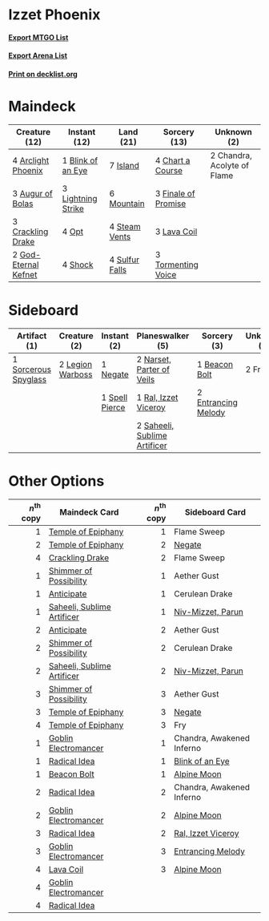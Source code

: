 # Izzet Phoenix

#### [Export MTGO List](../collection/Izzet%20Phoenix/Izzet%20Phoenix.txt)
#### [Export Arena List](../collection/Izzet%20Phoenix/Izzet%20Phoenix_arena.txt)
#### [Print on decklist.org](http://decklist.org/?deckmain=4%09Arclight%20Phoenix%0A3%09Augur%20of%20Bolas%0A1%09Blink%20of%20an%20Eye%0A2%09Chandra,%20Acolyte%20of%20Flame%0A4%09Chart%20a%20Course%0A3%09Crackling%20Drake%0A3%09Finale%20of%20Promise%0A2%09God-Eternal%20Kefnet%0A7%09Island%0A3%09Lava%20Coil%0A3%09Lightning%20Strike%0A6%09Mountain%0A4%09Opt%0A4%09Shock%0A4%09Steam%20Vents%0A4%09Sulfur%20Falls%0A3%09Tormenting%20Voice&deckside=1%09Beacon%20Bolt%0A2%09Entrancing%20Melody%0A2%09Fry%0A2%09Legion%20Warboss%0A2%09Narset,%20Parter%20of%20Veils%0A1%09Negate%0A1%09Ral,%20Izzet%20Viceroy%0A2%09Saheeli,%20Sublime%20Artificer%0A1%09Sorcerous%20Spyglass%0A1%09Spell%20Pierce)
# Maindeck

|                                         Creature (12)                                         |                                        Instant (12)                                         |                                        Land (21)                                        |                                         Sorcery (13)                                         |        Unknown (2)        |
|-----------------------------------------------------------------------------------------------|---------------------------------------------------------------------------------------------|-----------------------------------------------------------------------------------------|----------------------------------------------------------------------------------------------|---------------------------|
|4 [Arclight Phoenix](http://gatherer.wizards.com/Pages/Card/Details.aspx?multiverseid=452841)  |1 [Blink of an Eye](http://gatherer.wizards.com/Pages/Card/Details.aspx?multiverseid=442934) |7 [Island](http://gatherer.wizards.com/Pages/Card/Details.aspx?multiverseid=439857)      |4 [Chart a Course](http://gatherer.wizards.com/Pages/Card/Details.aspx?multiverseid=435200)   |2 Chandra, Acolyte of Flame|
|3 [Augur of Bolas](http://gatherer.wizards.com/Pages/Card/Details.aspx?multiverseid=376251)    |3 [Lightning Strike](http://gatherer.wizards.com/Pages/Card/Details.aspx?multiverseid=383299)|6 [Mountain](http://gatherer.wizards.com/Pages/Card/Details.aspx?multiverseid=439859)    |3 [Finale of Promise](http://gatherer.wizards.com/Pages/Card/Details.aspx?multiverseid=461054)|                           |
|3 [Crackling Drake](http://gatherer.wizards.com/Pages/Card/Details.aspx?multiverseid=452913)   |4 [Opt](http://gatherer.wizards.com/Pages/Card/Details.aspx?multiverseid=442948)             |4 [Steam Vents](http://gatherer.wizards.com/Pages/Card/Details.aspx?multiverseid=405109) |3 [Lava Coil](http://gatherer.wizards.com/Pages/Card/Details.aspx?multiverseid=452858)        |                           |
|2 [God-Eternal Kefnet](http://gatherer.wizards.com/Pages/Card/Details.aspx?multiverseid=460980)|4 [Shock](http://gatherer.wizards.com/Pages/Card/Details.aspx?multiverseid=129732)           |4 [Sulfur Falls](http://gatherer.wizards.com/Pages/Card/Details.aspx?multiverseid=443135)|3 [Tormenting Voice](http://gatherer.wizards.com/Pages/Card/Details.aspx?multiverseid=426853) |                           |


# Sideboard

|                                         Artifact (1)                                          |                                       Creature (2)                                        |                                       Instant (2)                                       |                                           Planeswalker (5)                                            |                                         Sorcery (3)                                          |Unknown (2)|
|-----------------------------------------------------------------------------------------------|-------------------------------------------------------------------------------------------|-----------------------------------------------------------------------------------------|-------------------------------------------------------------------------------------------------------|----------------------------------------------------------------------------------------------|-----------|
|1 [Sorcerous Spyglass](http://gatherer.wizards.com/Pages/Card/Details.aspx?multiverseid=435407)|2 [Legion Warboss](http://gatherer.wizards.com/Pages/Card/Details.aspx?multiverseid=452859)|1 [Negate](http://gatherer.wizards.com/Pages/Card/Details.aspx?multiverseid=423707)      |2 [Narset, Parter of Veils](http://gatherer.wizards.com/Pages/Card/Details.aspx?multiverseid=460988)   |1 [Beacon Bolt](http://gatherer.wizards.com/Pages/Card/Details.aspx?multiverseid=452904)      |2 Fry      |
|                                                                                               |                                                                                           |1 [Spell Pierce](http://gatherer.wizards.com/Pages/Card/Details.aspx?multiverseid=425876)|1 [Ral, Izzet Viceroy](http://gatherer.wizards.com/Pages/Card/Details.aspx?multiverseid=452945)        |2 [Entrancing Melody](http://gatherer.wizards.com/Pages/Card/Details.aspx?multiverseid=435207)|           |
|                                                                                               |                                                                                           |                                                                                         |2 [Saheeli, Sublime Artificer](http://gatherer.wizards.com/Pages/Card/Details.aspx?multiverseid=461161)|                                                                                              |           |


# Other Options

|*n*<sup>th</sup> copy|                                            Maindeck Card                                            |*n*<sup>th</sup> copy|                                       Sideboard Card                                        |
|--------------------:|-----------------------------------------------------------------------------------------------------|--------------------:|---------------------------------------------------------------------------------------------|
|                    1|[Temple of Epiphany](http://gatherer.wizards.com/Pages/Card/Details.aspx?multiverseid=442808)        |                    1|Flame Sweep                                                                                  |
|                    2|[Temple of Epiphany](http://gatherer.wizards.com/Pages/Card/Details.aspx?multiverseid=442808)        |                    2|[Negate](http://gatherer.wizards.com/Pages/Card/Details.aspx?multiverseid=423707)            |
|                    4|[Crackling Drake](http://gatherer.wizards.com/Pages/Card/Details.aspx?multiverseid=452913)           |                    2|Flame Sweep                                                                                  |
|                    1|[Shimmer of Possibility](http://gatherer.wizards.com/Pages/Card/Details.aspx?multiverseid=457195)    |                    1|Aether Gust                                                                                  |
|                    1|[Anticipate](http://gatherer.wizards.com/Pages/Card/Details.aspx?multiverseid=401813)                |                    1|Cerulean Drake                                                                               |
|                    1|[Saheeli, Sublime Artificer](http://gatherer.wizards.com/Pages/Card/Details.aspx?multiverseid=461161)|                    1|[Niv-Mizzet, Parun](http://gatherer.wizards.com/Pages/Card/Details.aspx?multiverseid=452942) |
|                    2|[Anticipate](http://gatherer.wizards.com/Pages/Card/Details.aspx?multiverseid=401813)                |                    2|Aether Gust                                                                                  |
|                    2|[Shimmer of Possibility](http://gatherer.wizards.com/Pages/Card/Details.aspx?multiverseid=457195)    |                    2|Cerulean Drake                                                                               |
|                    2|[Saheeli, Sublime Artificer](http://gatherer.wizards.com/Pages/Card/Details.aspx?multiverseid=461161)|                    2|[Niv-Mizzet, Parun](http://gatherer.wizards.com/Pages/Card/Details.aspx?multiverseid=452942) |
|                    3|[Shimmer of Possibility](http://gatherer.wizards.com/Pages/Card/Details.aspx?multiverseid=457195)    |                    3|Aether Gust                                                                                  |
|                    3|[Temple of Epiphany](http://gatherer.wizards.com/Pages/Card/Details.aspx?multiverseid=442808)        |                    3|[Negate](http://gatherer.wizards.com/Pages/Card/Details.aspx?multiverseid=423707)            |
|                    4|[Temple of Epiphany](http://gatherer.wizards.com/Pages/Card/Details.aspx?multiverseid=442808)        |                    3|Fry                                                                                          |
|                    1|[Goblin Electromancer](http://gatherer.wizards.com/Pages/Card/Details.aspx?multiverseid=405244)      |                    1|Chandra, Awakened Inferno                                                                    |
|                    1|[Radical Idea](http://gatherer.wizards.com/Pages/Card/Details.aspx?multiverseid=452802)              |                    1|[Blink of an Eye](http://gatherer.wizards.com/Pages/Card/Details.aspx?multiverseid=442934)   |
|                    1|[Beacon Bolt](http://gatherer.wizards.com/Pages/Card/Details.aspx?multiverseid=452904)               |                    1|[Alpine Moon](http://gatherer.wizards.com/Pages/Card/Details.aspx?multiverseid=447264)       |
|                    2|[Radical Idea](http://gatherer.wizards.com/Pages/Card/Details.aspx?multiverseid=452802)              |                    2|Chandra, Awakened Inferno                                                                    |
|                    2|[Goblin Electromancer](http://gatherer.wizards.com/Pages/Card/Details.aspx?multiverseid=405244)      |                    2|[Alpine Moon](http://gatherer.wizards.com/Pages/Card/Details.aspx?multiverseid=447264)       |
|                    3|[Radical Idea](http://gatherer.wizards.com/Pages/Card/Details.aspx?multiverseid=452802)              |                    2|[Ral, Izzet Viceroy](http://gatherer.wizards.com/Pages/Card/Details.aspx?multiverseid=452945)|
|                    3|[Goblin Electromancer](http://gatherer.wizards.com/Pages/Card/Details.aspx?multiverseid=405244)      |                    3|[Entrancing Melody](http://gatherer.wizards.com/Pages/Card/Details.aspx?multiverseid=435207) |
|                    4|[Lava Coil](http://gatherer.wizards.com/Pages/Card/Details.aspx?multiverseid=452858)                 |                    3|[Alpine Moon](http://gatherer.wizards.com/Pages/Card/Details.aspx?multiverseid=447264)       |
|                    4|[Goblin Electromancer](http://gatherer.wizards.com/Pages/Card/Details.aspx?multiverseid=405244)      |                     |                                                                                             |
|                    4|[Radical Idea](http://gatherer.wizards.com/Pages/Card/Details.aspx?multiverseid=452802)              |                     |                                                                                             |

